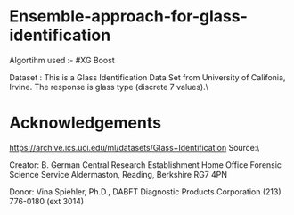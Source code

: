 # Ensemble-approach-for-glass-identification
Algortihm used :- #XG Boost

Dataset : This is a Glass Identification Data Set from University of Califonia, Irvine. The response is glass type (discrete 7 values).\

# Acknowledgements
https://archive.ics.uci.edu/ml/datasets/Glass+Identification
Source:\

Creator:
B. German
Central Research Establishment
Home Office Forensic Science Service
Aldermaston, Reading, Berkshire RG7 4PN

Donor:
Vina Spiehler, Ph.D., DABFT
Diagnostic Products Corporation
(213) 776-0180 (ext 3014)
